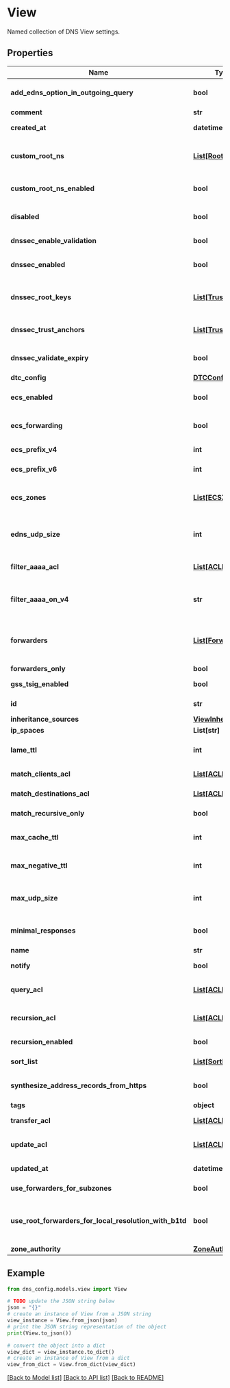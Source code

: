 # View

Named collection of DNS View settings.

## Properties

Name | Type | Description | Notes
------------ | ------------- | ------------- | -------------
**add_edns_option_in_outgoing_query** | **bool** | _add_edns_option_in_outgoing_query_ adds client IP, MAC address and view name into outgoing recursive query. Defaults to _false_. | [optional] 
**comment** | **str** | Optional. Comment for view. | [optional] 
**created_at** | **datetime** | The timestamp when the object has been created. | [optional] [readonly] 
**custom_root_ns** | [**List[RootNS]**](RootNS.md) | Optional. List of custom root nameservers. The order does not matter.  Error if empty while _custom_root_ns_enabled_ is _true_. Error if there are duplicate items in the list.  Defaults to empty. | [optional] 
**custom_root_ns_enabled** | **bool** | Optional. _true_ to use custom root nameservers instead of the default ones.  The _custom_root_ns_ is validated when enabled.  Defaults to _false_. | [optional] 
**disabled** | **bool** | Optional. _true_ to disable object. A disabled object is effectively non-existent when generating configuration. | [optional] 
**dnssec_enable_validation** | **bool** | Optional. _true_ to perform DNSSEC validation. Ignored if _dnssec_enabled_ is _false_.  Defaults to _true_. | [optional] 
**dnssec_enabled** | **bool** | Optional. Master toggle for all DNSSEC processing. Other _dnssec_*_ configuration is unused if this is disabled.  Defaults to _true_. | [optional] 
**dnssec_root_keys** | [**List[TrustAnchor]**](TrustAnchor.md) | DNSSEC root keys. The root keys are not configurable.  A default list is provided by cloud management and included here for config generation. | [optional] [readonly] 
**dnssec_trust_anchors** | [**List[TrustAnchor]**](TrustAnchor.md) | Optional. DNSSEC trust anchors.  Error if there are list items with duplicate (_zone_, _sep_, _algorithm_) combinations.  Defaults to empty. | [optional] 
**dnssec_validate_expiry** | **bool** | Optional. _true_ to reject expired DNSSEC keys. Ignored if either _dnssec_enabled_ or _dnssec_enable_validation_ is _false_.  Defaults to _true_. | [optional] 
**dtc_config** | [**DTCConfig**](DTCConfig.md) |  | [optional] 
**ecs_enabled** | **bool** | Optional. _true_ to enable EDNS client subnet for recursive queries. Other _ecs_*_ fields are ignored if this field is not enabled.  Defaults to _false-. | [optional] 
**ecs_forwarding** | **bool** | Optional. _true_ to enable ECS options in outbound queries. This functionality has additional overhead so it is disabled by default.  Defaults to _false_. | [optional] 
**ecs_prefix_v4** | **int** | Optional. Maximum scope length for v4 ECS.  Unsigned integer, min 1 max 24  Defaults to 24. | [optional] 
**ecs_prefix_v6** | **int** | Optional. Maximum scope length for v6 ECS.  Unsigned integer, min 1 max 56  Defaults to 56. | [optional] 
**ecs_zones** | [**List[ECSZone]**](ECSZone.md) | Optional. List of zones where ECS queries may be sent.  Error if empty while _ecs_enabled_ is _true_. Error if there are duplicate FQDNs in the list.  Defaults to empty. | [optional] 
**edns_udp_size** | **int** | Optional. _edns_udp_size_ represents the edns UDP size. The size a querying DNS server advertises to the DNS server it’s sending a query to.  Defaults to 1232 bytes. | [optional] 
**filter_aaaa_acl** | [**List[ACLItem]**](ACLItem.md) | Optional. Specifies a list of client addresses for which AAAA filtering is to be applied.  Defaults to _empty_. | [optional] 
**filter_aaaa_on_v4** | **str** | _filter_aaaa_on_v4_ allows named to omit some IPv6 addresses when responding to IPv4 clients.  Allowed values: * _yes_, * _no_, * _break_dnssec_.  Defaults to _no_ | [optional] 
**forwarders** | [**List[Forwarder]**](Forwarder.md) | Optional. List of forwarders.  Error if empty while _forwarders_only_ or _use_root_forwarders_for_local_resolution_with_b1td_ is _true_. Error if there are items in the list with duplicate addresses.  Defaults to empty. | [optional] 
**forwarders_only** | **bool** | Optional. _true_ to only forward.  Defaults to _false_. | [optional] 
**gss_tsig_enabled** | **bool** | _gss_tsig_enabled_ enables/disables GSS-TSIG signed dynamic updates.  Defaults to _false_. | [optional] 
**id** | **str** | The resource identifier. | [optional] [readonly] 
**inheritance_sources** | [**ViewInheritance**](ViewInheritance.md) |  | [optional] 
**ip_spaces** | **List[str]** | The resource identifier. | [optional] 
**lame_ttl** | **int** | Optional. Unused in the current on-prem DNS server implementation.  Unsigned integer, min 0 max 3600 (1h).  Defaults to 600. | [optional] 
**match_clients_acl** | [**List[ACLItem]**](ACLItem.md) | Optional. Specifies which clients have access to the view.  Defaults to empty. | [optional] 
**match_destinations_acl** | [**List[ACLItem]**](ACLItem.md) | Optional. Specifies which destination addresses have access to the view.  Defaults to empty. | [optional] 
**match_recursive_only** | **bool** | Optional. If _true_ only recursive queries from matching clients access the view.  Defaults to _false_. | [optional] 
**max_cache_ttl** | **int** | Optional. Seconds to cache positive responses.  Unsigned integer, min 1 max 604800 (7d).  Defaults to 604800 (7d). | [optional] 
**max_negative_ttl** | **int** | Optional. Seconds to cache negative responses.  Unsigned integer, min 1 max 604800 (7d).  Defaults to 10800 (3h). | [optional] 
**max_udp_size** | **int** | Optional. _max_udp_size_ represents maximum UDP payload size. The maximum number of bytes a responding DNS server will send to a UDP datagram.  Defaults to 1232 bytes. | [optional] 
**minimal_responses** | **bool** | Optional. When enabled, the DNS server will only add records to the authority and additional data sections when they are required.  Defaults to _false_. | [optional] 
**name** | **str** | Name of view. | 
**notify** | **bool** | _notify_ all external secondary DNS servers.  Defaults to _false_. | [optional] 
**query_acl** | [**List[ACLItem]**](ACLItem.md) | Optional. Clients must match this ACL to make authoritative queries. Also used for recursive queries if that ACL is unset.  Defaults to empty. | [optional] 
**recursion_acl** | [**List[ACLItem]**](ACLItem.md) | Optional. Clients must match this ACL to make recursive queries. If this ACL is empty, then the _query_acl_ will be used instead.  Defaults to empty. | [optional] 
**recursion_enabled** | **bool** | Optional. _true_ to allow recursive DNS queries.  Defaults to _true_. | [optional] 
**sort_list** | [**List[SortListItem]**](SortListItem.md) | Optional. Specifies a sorted network list for A/AAAA records in DNS query response.  Defaults to _empty_. | [optional] 
**synthesize_address_records_from_https** | **bool** | _synthesize_address_records_from_https_ enables/disables creation of A/AAAA records from HTTPS RR Defaults to _false_. | [optional] 
**tags** | **object** | Tagging specifics. | [optional] 
**transfer_acl** | [**List[ACLItem]**](ACLItem.md) | Optional. Clients must match this ACL to receive zone transfers.  Defaults to empty. | [optional] 
**update_acl** | [**List[ACLItem]**](ACLItem.md) | Optional. Specifies which hosts are allowed to issue Dynamic DNS updates for authoritative zones of _primary_type_ _cloud_.  Defaults to empty. | [optional] 
**updated_at** | **datetime** | The timestamp when the object has been updated. Equals to _created_at_ if not updated after creation. | [optional] [readonly] 
**use_forwarders_for_subzones** | **bool** | Optional. Use default forwarders to resolve queries for subzones.  Defaults to _true_. | [optional] 
**use_root_forwarders_for_local_resolution_with_b1td** | **bool** | _use_root_forwarders_for_local_resolution_with_b1td_ allows DNS recursive queries sent to root forwarders for local resolution when deployed alongside BloxOne Thread Defense. Defaults to _false_. | [optional] 
**zone_authority** | [**ZoneAuthority**](ZoneAuthority.md) |  | [optional] 

## Example

```python
from dns_config.models.view import View

# TODO update the JSON string below
json = "{}"
# create an instance of View from a JSON string
view_instance = View.from_json(json)
# print the JSON string representation of the object
print(View.to_json())

# convert the object into a dict
view_dict = view_instance.to_dict()
# create an instance of View from a dict
view_from_dict = View.from_dict(view_dict)
```
[[Back to Model list]](../README.md#documentation-for-models) [[Back to API list]](../README.md#documentation-for-api-endpoints) [[Back to README]](../README.md)


